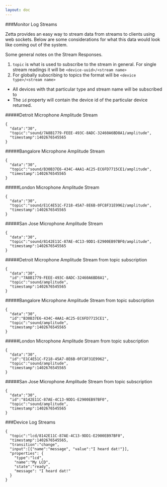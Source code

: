 ```yaml
---
layout: doc
---
```


###Monitor Log Streams

Zetta provides an easy way to stream data from streams to clients using web sockets. Below are some considerations for what this data would look like coming out of the system.

Some general notes on the Stream Responses.

1. `topic` is what is used to subscribe to the stream in general. For single stream readings it will be `<device-uuid>/<stream name>`
2. For globally subscribing to topics the format will be `<device type>/<stream name>`
  * All devices with that particular type and stream name will be subscribed to
  * The `id` property will contain the device id of the particular device returned.

#####Detroit Microphone Amplitude Stream

```
{
  "data":"30",
  "topic":"sound/7A8B1779-FEEE-493C-8ADC-32460A6BD8A1/amplitude",
  "timestamp":1402676545565
}
```
#####Bangalore Microphone Amplitude Stream

```
{
  "data":"30",
  "topic":"sound/B30B37E6-434C-4AA1-AC25-EC6FD7715CE1/amplitude",
  "timestamp":1402676545565
}
```
#####London Microphone Amplitude Stream

```
{
  "data":"30",
  "topic":"sound/E1C4E51C-F218-45A7-8E6B-0FC8F31E9962/amplitude",
  "timestamp":1402676545565
}
```
#####San Jose Microphone Amplitude Stream

```
{
  "data":"30",
  "topic":"sound/8142E11C-87AE-4C13-9DD1-E2900EB97BF0/amplitude",
  "timestamp":1402676545565
}
```

#####Detroit Microphone Amplitude Stream from topic subscription

```
{
  "data":"30",
  "id":"7A8B1779-FEEE-493C-8ADC-32460A6BD8A1",
  "topic":"sound/amplitude",
  "timestamp":1402676545565
}
```

#####Bangalore Microphone Amplitude Stream from topic subscription

```
{
  "data":"30",
  "id":"B30B37E6-434C-4AA1-AC25-EC6FD7715CE1",
  "topic":"sound/amplitude",
  "timestamp":1402676545565
}
```
#####London Microphone Amplitude Stream from topic subscription

```
{
  "data":"30",
  "id":"E1C4E51C-F218-45A7-8E6B-0FC8F31E9962",
  "topic":"sound/amplitude",
  "timestamp":1402676545565
}
```
#####San Jose Microphone Amplitude Stream from topic subscription

```
{
  "data":"30",
  "id":"8142E11C-87AE-4C13-9DD1-E2900EB97BF0",
  "topic":"sound/amplitude",
  "timestamp":1402676545565
}
```

###Device Log Streams
```
{
  "topic":"lcd/8142E11C-87AE-4C13-9DD1-E2900EB97BF0",
  "timestamp":1402676545565,
  "transition":"change",
  "input":[{"name":"message", "value":"I heard dat!"}],
  "properties": {
    "type":"lcd",
    "name":"My LCD",
    "state":"ready",
    "message": "I heard dat!"
  }
}
```
